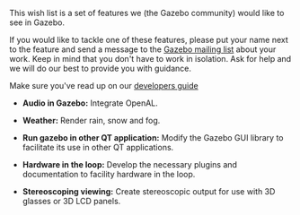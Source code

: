 This wish list is a set of features we (the Gazebo community) would like to see in Gazebo. 

If you would like to tackle one of these features, please put your name next to the feature and send a message to the [Gazebo mailing list](http://gazebosim.org/cgi-bin/mailman/listinfo/gazebo-list) about your work. Keep in mind that you don't have to work in isolation. Ask for help and we will do our best to provide you with guidance.

Make sure you've read up on our [developers guide](http://gazebosim.org/user_guide/modifying.html)


*  **Audio in Gazebo:** Integrate OpenAL.

*  **Weather:** Render rain, snow and fog.

*  **Run gazebo in other QT application:** Modify the Gazebo GUI library to facilitate its use in other QT applications.

*  **Hardware in the loop:** Develop the necessary plugins and documentation to facility hardware in the loop.

*  **Stereoscoping viewing:** Create stereoscopic output for use with 3D glasses or 3D LCD panels.
